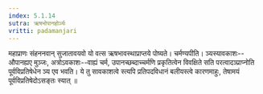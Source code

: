 ```yaml
---
index: 5.1.14
sutra: ऋषभोपानहोर्ञ्यः
vritti: padamanjari
---
```


 महाप्राणः संहननवान् सुजातावयवो यो वत्स ऋषभावस्थाप्राप्तये पोष्यते। चर्मण्यपीति। ञ्यस्यावकाशः--औपानह्यए मुञ्जः, अत्रोऽवकाशः--वाह्यं चर्म, उपानच्छब्दाच्चर्मणि प्रकृतित्वेन विवक्षिते सति परत्वादञ्प्राप्नोति पूर्वविप्रतिषेधेन ञ्य एव भवति। ये तु सावकाशत्वे स्त्यपि प्रतिपदविधानं बलीयस्त्वे कारणमाहुः, तेषामयं पूर्वविप्रतिषेदोऽसङ्तः स्यात् ॥